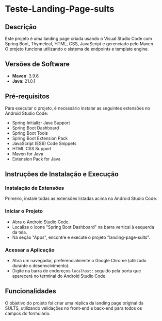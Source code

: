 # Teste-Landing-Page-sults

## Descrição
Este projeto é uma landing page criada usando o Visual Studio Code com Spring Boot, Thymeleaf, HTML, CSS, JavaScript e gerenciado pelo Maven. O projeto funciona utilizando o sistema de endpoints e template engine.

## Versões de Software
- **Maven**: 3.9.6
- **Java**: 21.0.1

## Pré-requisitos
Para executar o projeto, é necessário instalar as seguintes extensões no Android Studio Code:
- Spring Initializr Java Support
- Spring Boot Dashboard
- Spring Boot Tools
- Spring Boot Extension Pack
- JavaScript (ES6) Code Snippets
- HTML CSS Support
- Maven for Java
- Extension Pack for Java

## Instruções de Instalação e Execução

### Instalação de Extensões
Primeiro, instale todas as extensões listadas acima no Android Studio Code.

### Iniciar o Projeto
- Abra o Android Studio Code.
- Localize o ícone "Spring Boot Dashboard" na barra vertical à esquerda da tela.
- Na seção "Apps", encontre e execute o projeto "landing-page-sults".

### Acessar a Aplicação
- Abra um navegador, preferencialmente o Google Chrome (utilizado durante o desenvolvimento).
- Digite na barra de endereços `localhost:` seguido pela porta que aparecerá no terminal do Android Studio Code.

## Funcionalidades
O objetivo do projeto foi criar uma réplica da landing page original da SULTS, utilizando validações no front-end e back-end para todos os campos do formulário.
